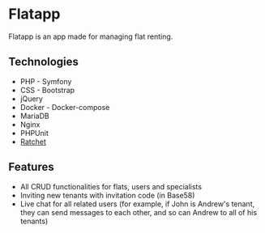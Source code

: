 # Flatapp
Flatapp is an app made for managing flat renting. 
## Technologies
+ PHP - Symfony
+ CSS - Bootstrap
+ jQuery
+ Docker - Docker-compose
+ MariaDB
+ Nginx
+ PHPUnit
+ [Ratchet](https://github.com/ratchetphp/Ratchet)
## Features
+ All CRUD functionalities for flats, users and specialists
+ Inviting new tenants with invitation code (in Base58)
+ Live chat for all related users (for example, if John is Andrew's tenant, they can send messages to each other, and so can Andrew to all of his tenants)
